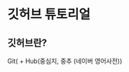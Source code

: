 # 깃허브 튜토리얼

## 깃허브란?
Git( + Hub(중심지, 중추 (네이버 영어사전))
<!--stackedit_data:
eyJoaXN0b3J5IjpbLTc0NzU4NzAxMSwyMDY5NzI2OTUwXX0=
-->